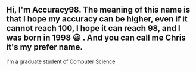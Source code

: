 ## Hi, I'm Accuracy98. The meaning of this name is that I hope my accuracy can be higher, even if it cannot reach 100, I hope it can reach 98, and I was born in 1998 :grinning: . And you can call me Chris it's my prefer name.
I'm a graduate student of Computer Science
